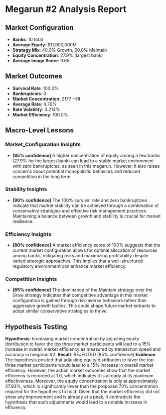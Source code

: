 # Megarun #2 Analysis Report

## Market Configuration
- **Banks**: 10 total
- **Average Equity**: $17,900,000M
- **Strategy Mix**: 40.0% Growth, 60.0% Maintain
- **Equity Concentration**: 27.9% (largest bank)
- **Average Image Score**: 0.65

## Market Outcomes
- **Survival Rate**: 100.0%
- **Bankruptcies**: 0
- **Market Concentration**: 2177 HHI
- **Average Rate**: 4.76%
- **Rate Volatility**: 0.214%
- **Market Efficiency**: 100.0%

## Macro-Level Lessons

### Market_Configuration Insights
- **[85% confidence]** A higher concentration of equity among a few banks (27.9% for the largest bank) can lead to a stable market environment with zero bankruptcies, as seen in this megarun. However, it also raises concerns about potential monopolistic behaviors and reduced competition in the long term.

### Stability Insights
- **[90% confidence]** The 100% survival rate and zero bankruptcies indicate that market stability can be achieved through a combination of conservative strategies and effective risk management practices. Maintaining a balance between growth and stability is crucial for market resilience.

### Efficiency Insights
- **[80% confidence]** A market efficiency score of 100% suggests that the current market configuration allows for optimal allocation of resources among banks, mitigating risks and maximizing profitability despite varied strategic approaches. This implies that a well-structured regulatory environment can enhance market efficiency.

### Competition Insights
- **[85% confidence]** The dominance of the Maintain strategy over the Grow strategy indicates that competitive advantage in this market configuration is gained through risk-averse behaviors rather than aggressive growth tactics. This could shape future market entrants to adopt similar conservative strategies to thrive.

## Hypothesis Testing
**Hypothesis**: Increasing market concentration by adjusting equity distribution to favor the top three market participants will lead to a 15% increase in overall market efficiency as measured by transaction speed and accuracy in megarun #2.
**Result**: REJECTED (85% confidence)
**Evidence**: The hypothesis posited that adjusting equity distribution to favor the top three market participants would lead to a 15% increase in overall market efficiency. However, the actual market outcomes show that the market efficiency is recorded at 1.0, which indicates it is already at its maximum effectiveness. Moreover, the equity concentration is only at approximately 27.93%, which is significantly lower than the proposed 70% concentration required for the hypothesis to hold. Given that the market efficiency did not show any improvement and is already at a peak, it contradicts the hypothesis that such adjustments would lead to a notable increase in efficiency.